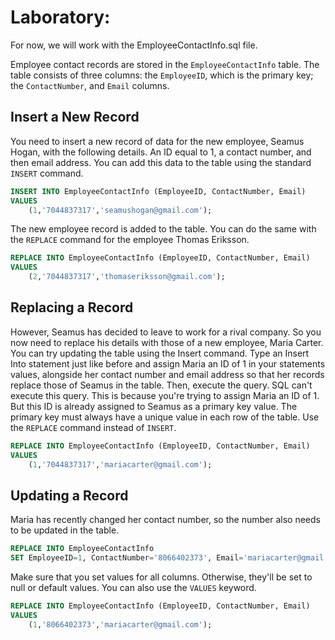 # Laboratory: 

For now, we will work with the EmployeeContactInfo.sql file. 

Employee contact records are stored in the `EmployeeContactInfo` table. The table consists of three columns: the `EmployeeID`, which is the primary key; the `ContactNumber`, and `Email` columns. 


## Insert a New Record 

You need to insert a new record of data for the new employee, Seamus Hogan, with the following details. An ID equal to 1, a contact number, and then email address. You can add this data to the table using the standard `INSERT` command.


```sql
INSERT INTO EmployeeContactInfo (EmployeeID, ContactNumber, Email) 
VALUES 
	(1,'7044837317','seamushogan@gmail.com');

```

The new employee record is added to the table. You can do the same with the `REPLACE` command for the employee Thomas Eriksson.


```sql
REPLACE INTO EmployeeContactInfo (EmployeeID, ContactNumber, Email) 
VALUES 
	(2,'7044837317','thomaseriksson@gmail.com');

```


## Replacing a Record 

However, Seamus has decided to leave to work for a rival company. So you now need to replace his details with those of a new employee, Maria Carter. You can try updating the table using the Insert command. Type an Insert Into statement just like before and assign Maria an ID of 1 in your statements values, alongside her contact number and email address so that her records replace those of Seamus in the table. Then, execute the query. SQL can't execute this query. This is because you're trying to assign Maria an ID of 1. But this ID is already assigned to Seamus as a primary key value. The primary key must always have a unique value in each row of the table. Use the `REPLACE` command instead of `INSERT`.


```sql
REPLACE INTO EmployeeContactInfo (EmployeeID, ContactNumber, Email) 
VALUES 
	(1,'7044837317','mariacarter@gmail.com');

```


## Updating a Record 

Maria has recently changed her contact number, so the number also needs to be updated in the table.


```sql
REPLACE INTO EmployeeContactInfo
SET EmployeeID=1, ContactNumber='8066402373', Email='mariacarter@gmail.com';

```

Make sure that you set values for all columns. Otherwise, they'll be set to null or default values. You can also use the `VALUES` keyword.


```sql
REPLACE INTO EmployeeContactInfo (EmployeeID, ContactNumber, Email) 
VALUES 
	(1,'8066402373','mariacarter@gmail.com');

```
